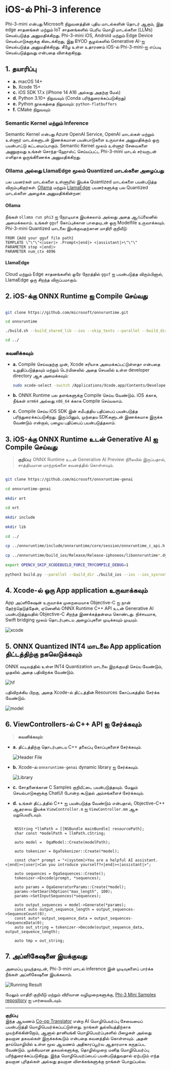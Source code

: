 <!--
CO_OP_TRANSLATOR_METADATA:
{
  "original_hash": "82af197df38d25346a98f1f0e84d1698",
  "translation_date": "2025-10-11T12:23:06+00:00",
  "source_file": "md/01.Introduction/03/iOS_Inference.md",
  "language_code": "ta"
}
-->
# **iOS-ல் Phi-3 inference**

Phi-3-mini என்பது Microsoft நிறுவனத்தின் புதிய மாடல்களின் தொடர் ஆகும், இது edge சாதனங்கள் மற்றும் IoT சாதனங்களில் பெரிய மொழி மாடல்களை (LLMs) செயல்படுத்த அனுமதிக்கிறது. Phi-3-mini iOS, Android மற்றும் Edge Device செயல்பாடுகளுக்கு கிடைக்கிறது, இது BYOD சூழல்களில் Generative AI-ஐ செயல்படுத்த அனுமதிக்கிறது. கீழே உள்ள உதாரணம் iOS-ல் Phi-3-mini-ஐ எப்படி செயல்படுத்துவது என்பதை விளக்குகிறது.

## **1. தயாரிப்பு**

- **a.** macOS 14+
- **b.** Xcode 15+
- **c.** iOS SDK 17.x (iPhone 14 A16 அல்லது அதற்கு மேல்)
- **d.** Python 3.10+ நிறுவவும் (Conda பரிந்துரைக்கப்படுகிறது)
- **e.** Python நூலகத்தை நிறுவவும்: `python-flatbuffers`
- **f.** CMake நிறுவவும்

### Semantic Kernel மற்றும் Inference

Semantic Kernel என்பது Azure OpenAI Service, OpenAI மாடல்கள் மற்றும் உள்ளூர் மாடல்களுடன் இணக்கமான பயன்பாடுகளை உருவாக்க அனுமதிக்கும் ஒரு பயன்பாட்டு கட்டமைப்பாகும். Semantic Kernel மூலம் உள்ளூர் சேவைகளை அணுகுவது உங்கள் சொந்த-ஹோஸ்ட் செய்யப்பட்ட Phi-3-mini மாடல் சர்வருடன் எளிதாக ஒருங்கிணைக்க அனுமதிக்கிறது.

### Ollama அல்லது LlamaEdge மூலம் Quantized மாடல்களை அழைப்பது

பல பயனர்கள் மாடல்களை உள்ளூரில் இயக்க Quantized மாடல்களை பயன்படுத்த விரும்புகிறார்கள். [Ollama](https://ollama.com) மற்றும் [LlamaEdge](https://llamaedge.com) பயனர்களுக்கு பல Quantized மாடல்களை அழைக்க அனுமதிக்கின்றன:

#### **Ollama**

நீங்கள் `ollama run phi3` ஐ நேரடியாக இயக்கலாம் அல்லது அதை ஆஃப்லைனில் அமைக்கலாம். உங்கள் `gguf` கோப்புக்கான பாதையுடன் ஒரு Modelfile உருவாக்கவும். Phi-3-mini Quantized மாடலை இயக்குவதற்கான மாதிரி குறியீடு:

```gguf
FROM {Add your gguf file path}
TEMPLATE \"\"\"<|user|> .Prompt<|end|> <|assistant|>\"\"\"
PARAMETER stop <|end|>
PARAMETER num_ctx 4096
```

#### **LlamaEdge**

Cloud மற்றும் Edge சாதனங்களில் ஒரே நேரத்தில் `gguf` ஐ பயன்படுத்த விரும்பினால், LlamaEdge ஒரு சிறந்த விருப்பமாகும்.

## **2. iOS-க்கு ONNX Runtime ஐ Compile செய்வது**

```bash

git clone https://github.com/microsoft/onnxruntime.git

cd onnxruntime

./build.sh --build_shared_lib --ios --skip_tests --parallel --build_dir ./build_ios --ios --apple_sysroot iphoneos --osx_arch arm64 --apple_deploy_target 17.5 --cmake_generator Xcode --config Release

cd ../

```

### **கவனிக்கவும்**

- **a.** Compile செய்வதற்கு முன், Xcode சரியாக அமைக்கப்பட்டுள்ளதா என்பதை உறுதிப்படுத்தவும் மற்றும் டெர்மினலில் அதை செயலில் உள்ள developer directory ஆக அமைக்கவும்:

    ```bash
    sudo xcode-select -switch /Applications/Xcode.app/Contents/Developer
    ```

- **b.** ONNX Runtime பல தளங்களுக்கு Compile செய்ய வேண்டும். iOS க்காக, நீங்கள் `arm64` அல்லது `x86_64` க்காக Compile செய்யலாம்.

- **c.** Compile செய்ய iOS SDK இன் சமீபத்திய பதிப்பைப் பயன்படுத்த பரிந்துரைக்கப்படுகிறது. இருப்பினும், முந்தைய SDKகளுடன் இணக்கமாக இருக்க வேண்டும் என்றால், பழைய பதிப்பைப் பயன்படுத்தலாம்.

## **3. iOS-க்கு ONNX Runtime உடன் Generative AI ஐ Compile செய்வது**

> **குறிப்பு:** ONNX Runtime உடன் Generative AI Preview நிலையில் இருப்பதால், சாத்தியமான மாற்றங்களை கவனத்தில் கொள்ளவும்.

```bash

git clone https://github.com/microsoft/onnxruntime-genai
 
cd onnxruntime-genai
 
mkdir ort
 
cd ort
 
mkdir include
 
mkdir lib
 
cd ../
 
cp ../onnxruntime/include/onnxruntime/core/session/onnxruntime_c_api.h ort/include
 
cp ../onnxruntime/build_ios/Release/Release-iphoneos/libonnxruntime*.dylib* ort/lib
 
export OPENCV_SKIP_XCODEBUILD_FORCE_TRYCOMPILE_DEBUG=1
 
python3 build.py --parallel --build_dir ./build_ios --ios --ios_sysroot iphoneos --ios_arch arm64 --ios_deployment_target 17.5 --cmake_generator Xcode --cmake_extra_defines CMAKE_XCODE_ATTRIBUTE_CODE_SIGNING_ALLOWED=NO

```

## **4. Xcode-ல் ஒரு App application உருவாக்கவும்**

App அப்ளிகேஷன் உருவாக்க முறைமையாக Objective-C ஐ நான் தேர்ந்தெடுத்தேன், ஏனெனில் ONNX Runtime C++ API உடன் Generative AI பயன்படுத்துவதில் Objective-C சிறந்த இணக்கத்தன்மை கொண்டது. நிச்சயமாக, Swift bridging மூலம் தொடர்புடைய அழைப்புகளை முடிக்கவும் முடியும்.

![xcode](../../../../../imgs/01/03/iOS/xcode.png)

## **5. ONNX Quantized INT4 மாடலை App application திட்டத்திற்கு நகலெடுக்கவும்**

ONNX வடிவத்தில் உள்ள INT4 Quantization மாடலை இறக்குமதி செய்ய வேண்டும், முதலில் அதை பதிவிறக்க வேண்டும்.

![hf](../../../../../imgs/01/03/iOS/hf.png)

பதிவிறக்கிய பிறகு, அதை Xcode-ல் திட்டத்தின் Resources கோப்பகத்தில் சேர்க்க வேண்டும்.

![model](../../../../../imgs/01/03/iOS/model.png)

## **6. ViewControllers-ல் C++ API ஐ சேர்க்கவும்**

> **கவனிக்கவும்:**

- **a.** திட்டத்திற்கு தொடர்புடைய C++ தலைப்பு கோப்புகளைச் சேர்க்கவும்.

  ![Header File](../../../../../imgs/01/03/iOS/head.png)

- **b.** Xcode-ல் `onnxruntime-genai` dynamic library ஐ சேர்க்கவும்.

  ![Library](../../../../../imgs/01/03/iOS/lib.png)

- **c.** சோதனைக்கான C Samples குறியீட்டை பயன்படுத்தவும். மேலும் செயல்பாடுகளுக்கு ChatUI போன்ற கூடுதல் அம்சங்களைச் சேர்க்கவும்.

- **d.** உங்கள் திட்டத்தில் C++ ஐ பயன்படுத்த வேண்டும் என்பதால், Objective-C++ ஆதரவை இயக்க `ViewController.m` ஐ `ViewController.mm` ஆக மறுபெயரிடவும்.

```objc

    NSString *llmPath = [[NSBundle mainBundle] resourcePath];
    char const *modelPath = llmPath.cString;

    auto model =  OgaModel::Create(modelPath);

    auto tokenizer = OgaTokenizer::Create(*model);

    const char* prompt = "<|system|>You are a helpful AI assistant.<|end|><|user|>Can you introduce yourself?<|end|><|assistant|>";

    auto sequences = OgaSequences::Create();
    tokenizer->Encode(prompt, *sequences);

    auto params = OgaGeneratorParams::Create(*model);
    params->SetSearchOption("max_length", 100);
    params->SetInputSequences(*sequences);

    auto output_sequences = model->Generate(*params);
    const auto output_sequence_length = output_sequences->SequenceCount(0);
    const auto* output_sequence_data = output_sequences->SequenceData(0);
    auto out_string = tokenizer->Decode(output_sequence_data, output_sequence_length);
    
    auto tmp = out_string;

```

## **7. அப்ளிகேஷனை இயக்குவது**

அமைப்பு முடிந்தவுடன், Phi-3-mini மாடல் inference இன் முடிவுகளைப் பார்க்க நீங்கள் அப்ளிகேஷனை இயக்கலாம்.

![Running Result](../../../../../imgs/01/03/iOS/result.jpg)

மேலும் மாதிரி குறியீடு மற்றும் விரிவான வழிமுறைகளுக்கு, [Phi-3 Mini Samples repository](https://github.com/Azure-Samples/Phi-3MiniSamples/tree/main/ios) ஐ பார்வையிடவும்.

---

**குறிப்பு**:  
இந்த ஆவணம் [Co-op Translator](https://github.com/Azure/co-op-translator) என்ற AI மொழிபெயர்ப்பு சேவையைப் பயன்படுத்தி மொழிபெயர்க்கப்பட்டுள்ளது. நாங்கள் துல்லியத்திற்காக முயற்சிக்கின்றோம், ஆனால் தானியங்கி மொழிபெயர்ப்புகளில் பிழைகள் அல்லது தவறான தகவல்கள் இருக்கக்கூடும் என்பதை கவனத்தில் கொள்ளவும். அதன் தாய்மொழியில் உள்ள மூல ஆவணம் அதிகாரப்பூர்வ ஆதாரமாக கருதப்பட வேண்டும். முக்கியமான தகவல்களுக்கு, தொழில்முறை மனித மொழிபெயர்ப்பு பரிந்துரைக்கப்படுகிறது. இந்த மொழிபெயர்ப்பைப் பயன்படுத்துவதால் ஏற்படும் எந்த தவறான புரிதல்கள் அல்லது தவறான விளக்கங்களுக்கு நாங்கள் பொறுப்பல்ல.